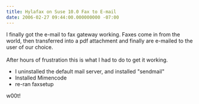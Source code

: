 ```yaml
---
title: Hylafax on Suse 10.0 Fax to E-mail
date: 2006-02-27 09:44:00.000000000 -07:00
---
```

I finally got the e-mail to fax gateway working.  Faxes come in from the world, then transferred into a pdf attachment and finally are e-mailed to the user of our choice.<br /><br />After hours of frustration this is what I had to do to get it working.<br /><ul><li>I uninstalled the default mail server, and installed "sendmail"</li><li>Installed Mimencode</li><li>re-ran faxsetup</li></ul><p>w00t!</p>
